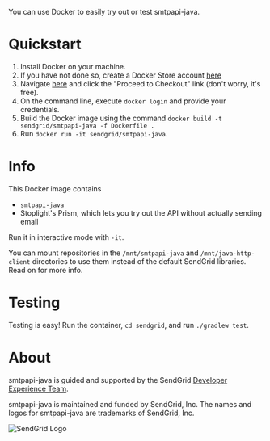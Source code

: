 You can use Docker to easily try out or test smtpapi-java.

<a name="Quickstart"></a>
# Quickstart

1. Install Docker on your machine.
2. If you have not done so, create a Docker Store account [here](https://store.docker.com/signup?next=%2F)
3. Navigate [here](https://store.docker.com/images/oracle-serverjre-8) and click the "Proceed to Checkout" link (don't worry, it's free).
4. On the command line, execute `docker login` and provide your credentials.
5. Build the Docker image using the command `docker build -t sendgrid/smtpapi-java -f Dockerfile .`
6. Run `docker run -it sendgrid/smtpapi-java`.

<a name="Info"></a>
# Info

This Docker image contains
 - `smtpapi-java`
 - Stoplight's Prism, which lets you try out the API without actually sending email

Run it in interactive mode with `-it`.

You can mount repositories in the `/mnt/smtpapi-java` and `/mnt/java-http-client` directories to use them instead of the default SendGrid libraries. Read on for more info.

<a name="Testing"></a>
# Testing
Testing is easy!  Run the container, `cd sendgrid`, and run `./gradlew test`.

<a name="about"></a>
# About

smtpapi-java is guided and supported by the SendGrid [Developer Experience Team](mailto:dx@sendgrid.com).

smtpapi-java is maintained and funded by SendGrid, Inc. The names and logos for smtpapi-java are trademarks of SendGrid, Inc.

![SendGrid Logo](https://uiux.s3.amazonaws.com/2016-logos/email-logo%402x.png)
